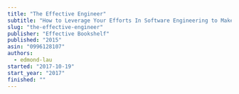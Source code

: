 ```yaml
---
title: "The Effective Engineer"
subtitle: "How to Leverage Your Efforts In Software Engineering to Make a Disproportionate and Meaningful Impact"
slug: "the-effective-engineer"
publisher: "Effective Bookshelf"
published: "2015"
asin: "0996128107"
authors:
  - edmond-lau
started: "2017-10-19"
start_year: "2017"
finished: ""
---
```

